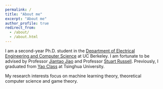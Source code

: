 ```yaml
---
permalink: /
title: "About me"
excerpt: "About me"
author_profile: true
redirect_from: 
  - /about/
  - /about.html
---
```


I am a second-year Ph.D. student in the [Department of Electrical Engineering and Computer Science](https://eecs.berkeley.edu/) at UC Berkeley. I am fortunate to be advised by Professor [Jiantao Jiao](https://people.eecs.berkeley.edu/~jiantao/) and Professor [Stuart Russell](https://people.eecs.berkeley.edu/~russell/). Previously, I graduated from [Yao Class](https://iiis.tsinghua.edu.cn/en/yaoclass/) at Tsinghua University.

My research interests focus on machine learning theory, theoretical computer science and game theory.
